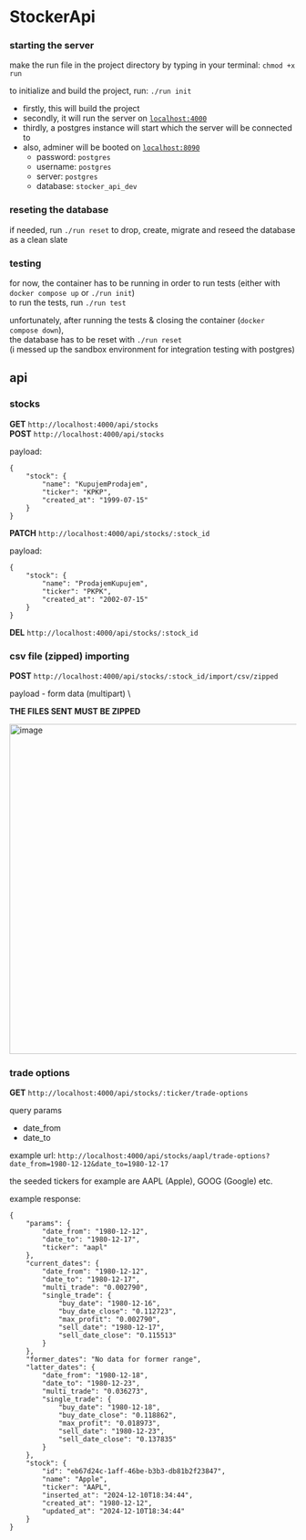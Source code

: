 # StockerApi

### starting the server

make the run file in the project directory by typing in your terminal: `chmod +x run`

to initialize and build the project, run: `./run init`
  * firstly, this will build the project
  * secondly, it will run the server on [`localhost:4000`](http://localhost:4000)
  * thirdly, a postgres instance will start which the server will be connected to
  * also, adminer will be booted on [`localhost:8090`](http://localhost:8090)
    * password: `postgres`
    * username: `postgres`
    * server: `postgres`
    * database: `stocker_api_dev`
   
### reseting the database

if needed, run `./run reset` to drop, create, migrate and reseed the database as a clean slate

### testing

for now, the container has to be running in order to run tests (either with `docker compose up` or `./run init`) \
to run the tests, run `./run test`

unfortunately, after running the tests & closing the container (`docker compose down`), \
the database has to be reset with `./run reset` \
(i messed up the sandbox environment for integration testing with postgres)

## api

### stocks

**GET** ```http://localhost:4000/api/stocks``` \
**POST** ```http://localhost:4000/api/stocks``` 

payload:

```
{
	"stock": {
		"name": "KupujemProdajem",
		"ticker": "KPKP",
		"created_at": "1999-07-15"
	}
}
```

**PATCH** ```http://localhost:4000/api/stocks/:stock_id```

payload:

```
{
	"stock": {
		"name": "ProdajemKupujem",
		"ticker": "PKPK",
		"created_at": "2002-07-15"
	}
}
```

**DEL** ```http://localhost:4000/api/stocks/:stock_id```

### csv file (zipped) importing

**POST** ```http://localhost:4000/api/stocks/:stock_id/import/csv/zipped```

payload - form data (multipart) \

**THE FILES SENT MUST BE ZIPPED**

<img width="578" alt="image" src="https://github.com/user-attachments/assets/42156460-3bef-497b-a15d-741bcce9cd58">

### trade options

**GET** ```http://localhost:4000/api/stocks/:ticker/trade-options```

query params

  * date_from
  * date_to

example url: ```http://localhost:4000/api/stocks/aapl/trade-options?date_from=1980-12-12&date_to=1980-12-17```

the seeded tickers for example are AAPL (Apple), GOOG (Google) etc.

example response:

```
{
	"params": {
		"date_from": "1980-12-12",
		"date_to": "1980-12-17",
		"ticker": "aapl"
	},
	"current_dates": {
		"date_from": "1980-12-12",
		"date_to": "1980-12-17",
		"multi_trade": "0.002790",
		"single_trade": {
			"buy_date": "1980-12-16",
			"buy_date_close": "0.112723",
			"max_profit": "0.002790",
			"sell_date": "1980-12-17",
			"sell_date_close": "0.115513"
		}
	},
	"former_dates": "No data for former range",
	"latter_dates": {
		"date_from": "1980-12-18",
		"date_to": "1980-12-23",
		"multi_trade": "0.036273",
		"single_trade": {
			"buy_date": "1980-12-18",
			"buy_date_close": "0.118862",
			"max_profit": "0.018973",
			"sell_date": "1980-12-23",
			"sell_date_close": "0.137835"
		}
	},
	"stock": {
		"id": "eb67d24c-1aff-46be-b3b3-db81b2f23847",
		"name": "Apple",
		"ticker": "AAPL",
		"inserted_at": "2024-12-10T18:34:44",
		"created_at": "1980-12-12",
		"updated_at": "2024-12-10T18:34:44"
	}
}
```

